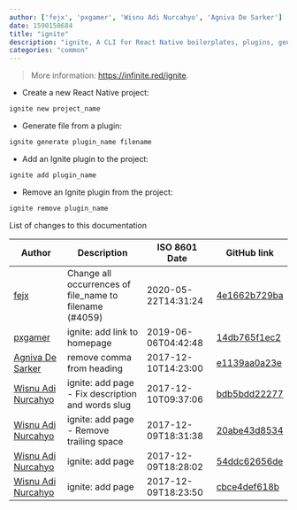 ```yaml
---
author: ['fejx', 'pxgamer', 'Wisnu Adi Nurcahyo', 'Agniva De Sarker']
date: 1590150684
title: "ignite"
description: "ignite, A CLI for React Native boilerplates, plugins, generators, and more."
categories: "common"
---
```

> More information: <https://infinite.red/ignite>.

- Create a new React Native project:

```bash
ignite new project_name
```

- Generate file from a plugin:

```bash
ignite generate plugin_name filename
```

- Add an Ignite plugin to the project:

```bash
ignite add plugin_name
```

- Remove an Ignite plugin from the project:

```bash
ignite remove plugin_name
```
List of changes to this documentation


Author | Description | ISO 8601 Date | GitHub link
------|-----|-----|-----
[fejx](mailto:florian.jhn@gmail.com) | Change all occurrences of file_name to filename (#4059) | 2020-05-22T14:31:24 | [4e1662b729ba](https://github.com/tldr-pages/tldr/commit/4e1662b729ba2bc23f7c12f606d41a86a613f8ea)
[pxgamer](mailto:owzie123@gmail.com) | ignite: add link to homepage | 2019-06-06T04:42:48 | [14db765f1ec2](https://github.com/tldr-pages/tldr/commit/14db765f1ec2938c42d6d46282096189b286cd0a)
[Agniva De Sarker](mailto:agnivade@yahoo.co.in) | remove comma from heading | 2017-12-10T14:23:00 | [e1139aa0a23e](https://github.com/tldr-pages/tldr/commit/e1139aa0a23e753c456c24b8a5d115d5640ef8f1)
[Wisnu Adi Nurcahyo](mailto:nurcahyo@protonmail.com) | ignite: add page - Fix description and words slug | 2017-12-10T09:37:06 | [bdb5bdd22277](https://github.com/tldr-pages/tldr/commit/bdb5bdd22277897db1fc6d0efab87a80df017dbe)
[Wisnu Adi Nurcahyo](mailto:nurcahyo@protonmail.com) | ignite: add page - Remove trailing space | 2017-12-09T18:31:38 | [20abe43d8534](https://github.com/tldr-pages/tldr/commit/20abe43d8534e8ee7483127f1e01930e68e7ae06)
[Wisnu Adi Nurcahyo](mailto:nurcahyo@protonmail.com) | ignite: add page | 2017-12-09T18:28:02 | [54ddc62656de](https://github.com/tldr-pages/tldr/commit/54ddc62656de00c272d658aa0b196f860eb39f3f)
[Wisnu Adi Nurcahyo](mailto:nurcahyo@protonmail.com) | ignite: add page | 2017-12-09T18:23:50 | [cbce4def618b](https://github.com/tldr-pages/tldr/commit/cbce4def618b2f5285c4f2c22cef569f38395379)

